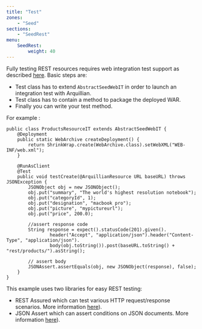 ```yaml
---
title: "Test"
zones:
    - "Seed"
sections:
    - "SeedRest"
menu:
    SeedRest:
        weight: 40
---
```


Fully testing REST resources requires web integration test support as described
[here](#!/seed-doc/test/integration#web-integration-testing). Basic steps are:

* Test class has to extend `AbstractSeedWebIT` in order to launch an integration test with Arquillian.
* Test class has to contain a method to package the deployed WAR.
* Finally you can write your test method.

For example :

    public class ProductsResourceIT extends AbstractSeedWebIT {
        @Deployment
        public static WebArchive createDeployment() {
            return ShrinkWrap.create(WebArchive.class).setWebXML("WEB-INF/web.xml");
        }
    
        @RunAsClient
        @Test
        public void testCreate(@ArquillianResource URL baseURL) throws JSONException {
            JSONObject obj = new JSONObject();
            obj.put("summary", "The world's highest resolution notebook");
            obj.put("categoryId", 1);
            obj.put("designation", "macbook pro");
            obj.put("picture", "mypictureurl");
            obj.put("price", 200.0);
    
            //assert response code
            String response = expect().statusCode(201).given().
                    header("Accept", "application/json").header("Content-Type", "application/json").
                    body(obj.toString()).post(baseURL.toString() + "rest/products/").asString();
    
            // assert body
            JSONAssert.assertEquals(obj, new JSONObject(response), false);
        }
    }


This example uses two libraries for easy REST testing:

* REST Assured which can test various HTTP request/response scenarios. More information [here](https://code.google.com/p/rest-assured/)).
* JSON Assert which can assert conditions on JSON documents. More information [here](https://github.com/skyscreamer/JSONassert)).
